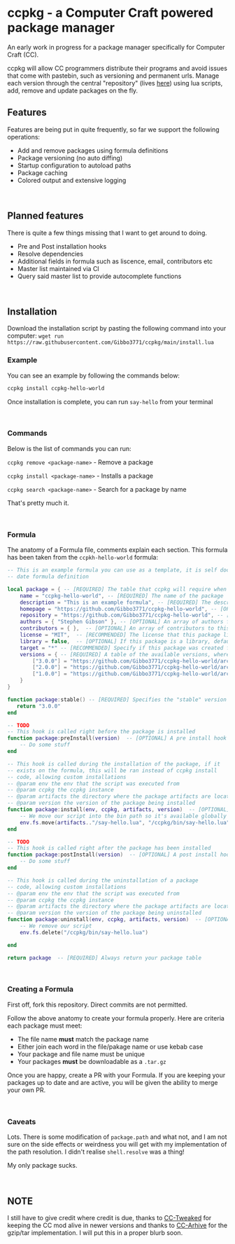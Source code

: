# ccpkg - a Computer Craft powered package manager


An early work in progress for a package manager specifically for Computer Craft (CC).

ccpkg will allow CC programmers distribute their programs and avoid issues that come with pastebin, such as versioning and permanent urls. Manage each version through the central "repository" (lives [here](https://github.com/Gibbo3771/ccpkg/tree/main/formula)) using lua scripts, add, remove and update packages on the fly.


## Features
Features are being put in quite frequently, so far we support the following operations:

* Add and remove packages using formula definitions
* Package versioning (no auto diffing)
* Startup configuration to autoload paths
* Package caching
* Colored output and extensive logging

&nbsp;


## Planned features

There is quite a few things missing that I want to get around to doing.

* Pre and Post installation hooks
* Resolve dependencies
* Additional fields in formula such as liscence, email, contributors etc
* Master list maintained via CI
* Query said master list to provide autocomplete functions 

&nbsp;

## Installation

Download the installation script by pasting the following command into your computer:
`wget run https://raw.githubusercontent.com/Gibbo3771/ccpkg/main/install.lua`



### Example

You can see an example by following the commands below:
```sh
ccpkg install ccpkg-hello-world
```
Once installation is complete, you can run `say-hello` from your terminal

&nbsp;


### Commands
Below is the list of commands you can run:

`ccpkg remove <package-name>` - Remove a package

`ccpkg install <package-name>` - Installs a package

`ccpkg search <package-name>` - Search for a package by name


That's pretty much it.

&nbsp;


### Formula

The anatomy of a Formula file, comments explain each section. This formula has been taken from the `ccpkh-hello-world` formula:

```lua
-- This is an example formula you can use as a template, it is self documented and contains the most up to
-- date formula definition

local package = { -- [REQUIRED] The table that ccpkg will require when it downloads the formula and compiles it
    name = "ccpkg-hello-world", -- [REQUIRED] The name of the package
    description = "This is an example formula", -- [REQUIRED] The description of the package
    homepage = "https://github.com/Gibbo3771/ccpkg-hello-world", -- [OPTIONAL] The homepage for the package
    repository = "https://github.com/Gibbo3771/ccpkg-hello-world", -- [OPTIONAL] The repository for the package
    authors = { "Stephen Gibson" }, -- [OPTIONAL] An array of authors for this package
    contributors = { },  -- [OPTIONAL] An array of contributors to this package
    license = "MIT",  -- [RECOMMENDED] The license that this package lives under
    library = false,  -- [OPTIONAL] If this package is a library, defaults to false.
    target = "*" -- [RECOMMENDED] Specify if this package was created for either 'computer', 'turtle' or '*' for any
    versions = { -- [REQUIRED] A table of the available versions, where the key is the version number and the value is the download url
        ["3.0.0"] = "https://github.com/Gibbo3771/ccpkg-hello-world/archive/3.0.0.tar.gz",
        ["2.0.0"] = "https://github.com/Gibbo3771/ccpkg-hello-world/archive/2.0.0.tar.gz",
        ["1.0.0"] = "https://github.com/Gibbo3771/ccpkg-hello-world/archive/1.0.0.tar.gz"
    }
}

function package:stable() -- [REQUIRED] Specifies the "stable" version of the package
   return "3.0.0"
end

-- TODO
-- This hook is called right before the package is installed
function package:preInstall(version)  -- [OPTIONAL] A pre install hook
    -- Do some stuff
end

-- This hook is called during the installation of the package, if it
-- exists on the formula, this will be ran instead of ccpkg install
-- code, allowing custom installations
-- @param env the env that the script was executed from
-- @param ccpkg the ccpkg instance
-- @param artifacts the directory where the package artifacts are located
-- @param version the version of the package being installed
function package:install(env, ccpkg, artifacts, version)  -- [OPTIONAL] An installation hook. Allows custom logic for installation
    -- We move our script into the bin path so it's available globally
    env.fs.move(artifacts.."/say-hello.lua", "/ccpkg/bin/say-hello.lua")
end

-- TODO
-- This hook is called right after the package has been installed
function package:postInstall(version)  -- [OPTIONAL] A post install hook
    -- Do some stuff
end

-- This hook is called during the uninstallation of a package
-- code, allowing custom installations
-- @param env the env that the script was executed from
-- @param ccpkg the ccpkg instance
-- @param artifacts the directory where the package artifacts are located
-- @param version the version of the package being uninstalled
function package:uninstall(env, ccpkg, artifacts, version)  -- [OPTIONAL] An uninstallation hook. Allows custom logic for uninstallation
    -- We remove our script
    env.fs.delete("/ccpkg/bin/say-hello.lua")

end

return package  -- [REQUIRED] Always return your package table
```

&nbsp;


### Creating a Formula

First off, fork this repository. Direct commits are not permitted.

Follow the above anatomy to create your formula properly. Here are criteria each package must meet:
* The file name **must** match the package name
* Either join each word in the file/pakage name or use kebab case
* Your package and file name must be unique
* Your packages **must** be downloadable as a `.tar.gz`

Once you are happy, create a PR with your Formula. If you are keeping your packages up to date and are active, you will be given the ability to merge your own PR.

&nbsp;


### Caveats

Lots. There is some modification of `package.path` and what not, and I am not sure on the side effects or weirdness you will get with my implementation of the path resolution. I didn't realise `shell.resolve` was a thing!

My only package sucks.

&nbsp;


## NOTE

I still have to give credit where credit is due, thanks to [CC-Tweaked](https://github.com/Gibbo3771/CC-Tweaked) for keeping the CC mod alive in newer versions and thanks to [CC-Arhive](https://github.com/MCJack123/CC-Archive) for the gzip/tar implementation. I will put this in a proper blurb soon.




